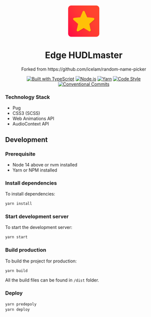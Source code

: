 <p align="center">
    <img alt="Random Name Picker for Lucky Draw" src="./logo.svg" width="100" />
</p>
<h1 align="center">Edge HUDLmaster</h1>
<p align="center">
Forked from https://github.com/icelam/random-name-picker
</p>

<p align="center">
    <a href="https://www.typescriptlang.org/"><img height="20" src="https://img.shields.io/badge/built_with-TypeScript-007acc.svg?logo=typescript" alt="Built with TypeScript"></a>
    <a href="https://nodejs.org/en/"><img height="20" src="https://img.shields.io/badge/Node.js-14-026e00.svg?logo=Node.js" alt="Node.js"></a>
    <a href="https://yarnpkg.com/"><img height="20" src="https://img.shields.io/badge/Yarn-1-25799f.svg?logo=Yarn" alt="Yarn"></a>
    <a href="https://eslint.org/"><img height="20" src="https://img.shields.io/badge/code_style-ESLint-5b5be0.svg?logo=eslint" alt="Code Style"></a>
    <a href="https://conventionalcommits.org"><img height="20" src="https://img.shields.io/badge/conventional_commits-1.0.0-yellow.svg" alt="Conventional Commits"></a>
</p>

### Technology Stack
* Pug
* CSS3 (SCSS)
* Web Animations API
* AudioContext API

## Development

### Prerequisite
* Node 14 above or nvm installed
* Yarn or NPM installed

### Install dependencies
To install dependencies:
```bash
yarn install
```

### Start development server
To start the development server:
```bash
yarn start
```

### Build production
To build the project for production:
```bash
yarn build
```
All the build files can be found in `/dist` folder.

### Deploy
```bash
yarn predepoly
yarn deploy
```